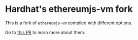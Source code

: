 # Hardhat's ethereumjs-vm fork

This is a fork of `ethereumjs-vm` compiled with different options.

Go to [this PR](https://github.com/ethereumjs/ethereumjs-vm/pull/603) to learn more about them.
